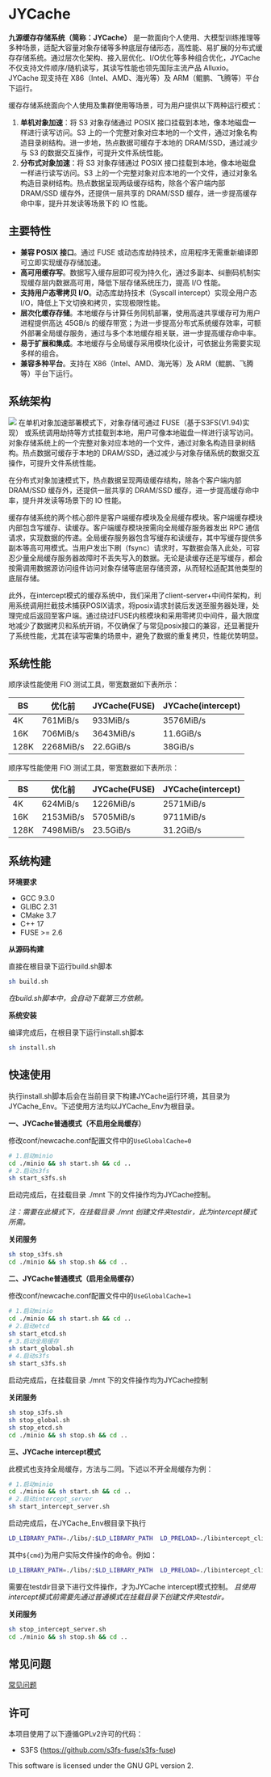 # JYCache 

**九源缓存存储系统（简称：JYCache）** 是一款面向个人使用、大模型训练推理等多种场景，适配大容量对象存储等多种底层存储形态，高性能、易扩展的分布式缓存存储系统。通过层次化架构、接入层优化、I/O优化等多种组合优化，JYCache 不仅支持文件顺序/随机读写，其读写性能也领先国际主流产品 Alluxio。JYCache 现支持在 X86（Intel、AMD、海光等）及 ARM（鲲鹏、飞腾等）平台下运行。

缓存存储系统面向个人使用及集群使用等场景，可为用户提供以下两种运行模式：
1. **单机对象加速**：将 S3 对象存储通过 POSIX 接口挂载到本地，像本地磁盘一样进行读写访问。S3 上的一个完整对象对应本地的一个文件，通过对象名构造目录树结构。进一步地，热点数据可缓存于本地的 DRAM/SSD，通过减少与 S3 的数据交互操作，可提升文件系统性能。
2. **分布式对象加速**：将 S3 对象存储通过 POSIX 接口挂载到本地，像本地磁盘一样进行读写访问。S3 上的一个完整对象对应本地的一个文件，通过对象名构造目录树结构。热点数据呈现两级缓存结构，除各个客户端内部 DRAM/SSD 缓存外，还提供一层共享的 DRAM/SSD 缓存，进一步提高缓存命中率，提升并发读等场景下的 IO 性能。

## 主要特性

  - **兼容 POSIX 接口**。通过 FUSE 或动态库劫持技术，应用程序无需重新编译即可立即实现缓存存储加速。
  - **高可用缓存写**。数据写入缓存层即可视为持久化，通过多副本、纠删码机制实现缓存层内数据高可用，降低下层存储系统压力，提高 I/O 性能。
  - **支持用户态零拷贝 I/O**。动态库劫持技术（Syscall intercept）实现全用户态 I/O，降低上下文切换和拷贝，实现极限性能。
  - **层次化缓存存储**。本地缓存与计算任务同机部署，使用高速共享缓存可为用户进程提供高达 45GB/s 的缓存带宽；为进一步提高分布式系统缓存效率，可额外部署全局缓存服务，通过与多个本地缓存相关联，进一步提高缓存命中率。
  - **易于扩展和集成**。本地缓存与全局缓存采用模块化设计，可依据业务需要实现多样的组合。
  - **兼容多种平台**。支持在 X86（Intel、AMD、海光等）及 ARM（鲲鹏、飞腾等）平台下运行。

## 系统架构

![](doc/image/JYCache_architecture.PNG)
在单机对象加速部署模式下，对象存储可通过 FUSE（基于S3FS(V1.94)实现） 或系统调用劫持等方式挂载到本地，用户可像本地磁盘一样进行读写访问。对象存储系统上的一个完整对象对应本地的一个文件，通过对象名构造目录树结构。热点数据可缓存于本地的 DRAM/SSD，通过减少与对象存储系统的数据交互操作，可提升文件系统性能。

在分布式对象加速模式下，热点数据呈现两级缓存结构，除各个客户端内部 DRAM/SSD 缓存外，还提供一层共享的 DRAM/SSD 缓存，进一步提高缓存命中率，提升并发读等场景下的 IO 性能。

缓存存储系统的两个核心部件是客户端缓存模块及全局缓存模块。客户端缓存模块内部包含写缓存、读缓存。客户端缓存模块按需向全局缓存服务器发出 RPC 通信请求，实现数据的传递。全局缓存服务器包含写缓存和读缓存，其中写缓存提供多副本等高可用模式。当用户发出下刷（fsync）请求时，写数据会落入此处，可容忍少量全局缓存服务器故障时不丢失写入的数据。无论是读缓存还是写缓存，都会按需调用数据源访问组件访问对象存储等底层存储资源，从而轻松适配其他类型的底层存储。

此外，在intercept模式的缓存系统中，我们采用了client-server+中间件架构，利用系统调用拦截技术捕获POSIX请求，将posix请求封装后发送至服务器处理，处理完成后返回至客户端。通过绕过FUSE内核模块和采用零拷贝中间件，最大限度地减少了数据拷贝和系统开销，不仅确保了与常见posix接口的兼容，还显著提升了系统性能，尤其在读写密集的场景中，避免了数据的重复拷贝，性能优势明显。

## 系统性能

顺序读性能使用 FIO 测试工具，带宽数据如下表所示：

|  BS | 优化前  | JYCache(FUSE) | JYCache(intercept) | 
| ------------ | ------------ | ------------ | ------------ | 
|  4K | 761MiB/s  |  933MiB/s | 3576MiB/s |
|  16K | 706MiB/s | 3643MiB/s  | 11.6GiB/s |
|  128K | 2268MiB/s  |  22.6GiB/s | 38GiB/s |

顺序写性能使用 FIO 测试工具，带宽数据如下表所示：

|  BS | 优化前  | JYCache(FUSE) | JYCache(intercept) | 
| ------------ | ------------ | ------------ | ------------ | 
|  4K | 624MiB/s  |  1226MiB/s | 2571MiB/s | 
|  16K |  2153MiB/s | 5705MiB/s  | 9711MiB/s | 
| 128K  | 7498MiB/s  | 23.5GiB/s  | 31.2GiB/s |

## 系统构建
**环境要求**

- GCC 9.3.0
- GLIBC 2.31
- CMake 3.7
- C++ 17
- FUSE >= 2.6

**从源码构建**

直接在根目录下运行build.sh脚本
```bash
sh build.sh
```
*在build.sh脚本中，会自动下载第三方依赖。*

**系统安装**

编译完成后，在根目录下运行install.sh脚本
```bash
sh install.sh
```

## 快速使用

执行install.sh脚本后会在当前目录下构建JYCache运行环境，其目录为JYCache_Env。下述使用方法均以JYCache_Env为根目录。

**一、JYCache普通模式（不启用全局缓存）**

修改conf/newcache.conf配置文件中的`UseGlobalCache=0`
```bash
# 1.启动minio
cd ./minio && sh start.sh && cd ..
# 2.启动s3fs
sh start_s3fs.sh
```
启动完成后，在挂载目录 ./mnt 下的文件操作均为JYCache控制。

*注：需要在此模式下，在挂载目录 ./mnt 创建文件夹testdir，此为intercept模式所需。*

**关闭服务**
```bash
sh stop_s3fs.sh
cd ./minio && sh stop.sh && cd ..
```

**二、JYCache普通模式（启用全局缓存）**

修改conf/newcache.conf配置文件中的`UseGlobalCache=1`
```bash
# 1.启动minio
cd ./minio && sh start.sh && cd ..
# 2.启动etcd
sh start_etcd.sh
# 3.启动全局缓存
sh start_global.sh
# 4.启动s3fs
sh start_s3fs.sh
```
启动完成后，在挂载目录 ./mnt 下的文件操作均为JYCache控制

**关闭服务**
```bash
sh stop_s3fs.sh
sh stop_global.sh
sh stop_etcd.sh
cd ./minio && sh stop.sh && cd ..
```

**三、JYCache intercept模式**

此模式也支持全局缓存，方法与二同。下述以不开全局缓存为例：
```bash
# 1.启动minio
cd ./minio && sh start.sh && cd ..
# 2.启动intercept_server
sh start_intercept_server.sh
```
启动完成后，在JYCache_Env根目录下执行
```bash
LD_LIBRARY_PATH=./libs/:$LD_LIBRARY_PATH  LD_PRELOAD=./libintercept_client.so ${cmd}
```
其中`${cmd}`为用户实际文件操作的命令。例如：
```bash
LD_LIBRARY_PATH=./libs/:$LD_LIBRARY_PATH  LD_PRELOAD=./libintercept_client.so ll /testdir/
```
需要在testdir目录下进行文件操作，才为JYCache intercept模式控制。
*且使用intercept模式前需要先通过普通模式在挂载目录下创建文件夹testdir。*

**关闭服务**
```bash
sh stop_intercept_server.sh
cd ./minio && sh stop.sh && cd ..
```

## 常见问题

[常见问题](https://www.osredm.com/jiuyuan/JYCache/tree/master/doc/frequently_asked_questions.md)

## 许可

本项目使用了以下遵循GPLv2许可的代码：
- S3FS (https://github.com/s3fs-fuse/s3fs-fuse)

This software is licensed under the GNU GPL version 2.

